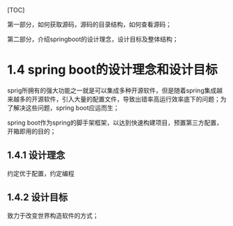 [TOC]

第一部分，如何获取源码，源码的目录结构，如何查看源码；

第二部分，介绍springboot的设计理念，设计目标及整体结构；



# 1.4 spring boot的设计理念和设计目标

sprig所拥有的强大功能之一就是可以集成多种开源软件，但是随着spring集成越来越多的开源软件，引入大量的配置文件，导致出错率高运行效率底下的问题；为了解决这些问题，spring boot应运而生；



spring boot作为spring的脚手架框架，以达到快速构建项目，预置第三方配置，开箱即用的目的；



## 1.4.1 设计理念

约定优于配置，约定编程



## 1.4.2 设计目标

致力于改变世界构造软件的方式；



